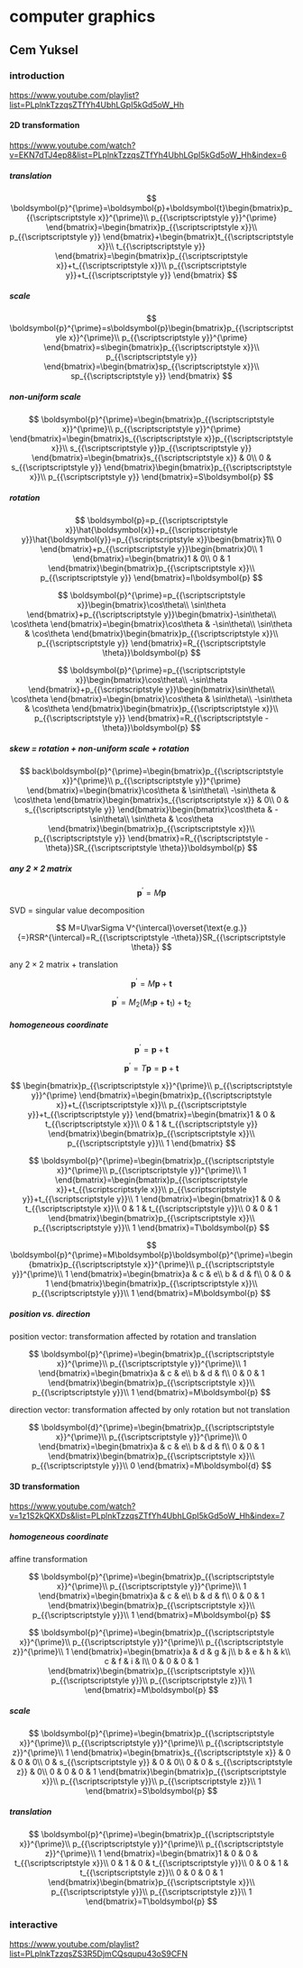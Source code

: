 # computer graphics

## Cem Yuksel

### introduction

https://www.youtube.com/playlist?list=PLplnkTzzqsZTfYh4UbhLGpI5kGd5oW_Hh

#### 2D transformation

https://www.youtube.com/watch?v=EKN7dTJ4ep8&list=PLplnkTzzqsZTfYh4UbhLGpI5kGd5oW_Hh&index=6

##### translation

$$
\boldsymbol{p}^{\prime}=\boldsymbol{p}+\boldsymbol{t}\begin{bmatrix}p_{{\scriptscriptstyle x}}^{\prime}\\
p_{{\scriptscriptstyle y}}^{\prime}
\end{bmatrix}=\begin{bmatrix}p_{{\scriptscriptstyle x}}\\
p_{{\scriptscriptstyle y}}
\end{bmatrix}+\begin{bmatrix}t_{{\scriptscriptstyle x}}\\
t_{{\scriptscriptstyle y}}
\end{bmatrix}=\begin{bmatrix}p_{{\scriptscriptstyle x}}+t_{{\scriptscriptstyle x}}\\
p_{{\scriptscriptstyle y}}+t_{{\scriptscriptstyle y}}
\end{bmatrix}
$$

##### scale

$$
\boldsymbol{p}^{\prime}=s\boldsymbol{p}\begin{bmatrix}p_{{\scriptscriptstyle x}}^{\prime}\\
p_{{\scriptscriptstyle y}}^{\prime}
\end{bmatrix}=s\begin{bmatrix}p_{{\scriptscriptstyle x}}\\
p_{{\scriptscriptstyle y}}
\end{bmatrix}=\begin{bmatrix}sp_{{\scriptscriptstyle x}}\\
sp_{{\scriptscriptstyle y}}
\end{bmatrix}
$$


##### non-uniform scale

$$
\boldsymbol{p}^{\prime}=\begin{bmatrix}p_{{\scriptscriptstyle x}}^{\prime}\\
p_{{\scriptscriptstyle y}}^{\prime}
\end{bmatrix}=\begin{bmatrix}s_{{\scriptscriptstyle x}}p_{{\scriptscriptstyle x}}\\
s_{{\scriptscriptstyle y}}p_{{\scriptscriptstyle y}}
\end{bmatrix}=\begin{bmatrix}s_{{\scriptscriptstyle x}} & 0\\
0 & s_{{\scriptscriptstyle y}}
\end{bmatrix}\begin{bmatrix}p_{{\scriptscriptstyle x}}\\
p_{{\scriptscriptstyle y}}
\end{bmatrix}=S\boldsymbol{p}
$$

##### rotation

$$
\boldsymbol{p}=p_{{\scriptscriptstyle x}}\hat{\boldsymbol{x}}+p_{{\scriptscriptstyle y}}\hat{\boldsymbol{y}}=p_{{\scriptscriptstyle x}}\begin{bmatrix}1\\
0
\end{bmatrix}+p_{{\scriptscriptstyle y}}\begin{bmatrix}0\\
1
\end{bmatrix}=\begin{bmatrix}1 & 0\\
0 & 1
\end{bmatrix}\begin{bmatrix}p_{{\scriptscriptstyle x}}\\
p_{{\scriptscriptstyle y}}
\end{bmatrix}=I\boldsymbol{p}
$$

$$
\boldsymbol{p}^{\prime}=p_{{\scriptscriptstyle x}}\begin{bmatrix}\cos\theta\\
\sin\theta
\end{bmatrix}+p_{{\scriptscriptstyle y}}\begin{bmatrix}-\sin\theta\\
\cos\theta
\end{bmatrix}=\begin{bmatrix}\cos\theta & -\sin\theta\\
\sin\theta & \cos\theta
\end{bmatrix}\begin{bmatrix}p_{{\scriptscriptstyle x}}\\
p_{{\scriptscriptstyle y}}
\end{bmatrix}=R_{{\scriptscriptstyle \theta}}\boldsymbol{p}
$$


$$
\boldsymbol{p}^{\prime}=p_{{\scriptscriptstyle x}}\begin{bmatrix}\cos\theta\\
-\sin\theta
\end{bmatrix}+p_{{\scriptscriptstyle y}}\begin{bmatrix}\sin\theta\\
\cos\theta
\end{bmatrix}=\begin{bmatrix}\cos\theta & \sin\theta\\
-\sin\theta & \cos\theta
\end{bmatrix}\begin{bmatrix}p_{{\scriptscriptstyle x}}\\
p_{{\scriptscriptstyle y}}
\end{bmatrix}=R_{{\scriptscriptstyle -\theta}}\boldsymbol{p}
$$

##### skew = rotation + non-uniform scale + rotation 

$$
back\boldsymbol{p}^{\prime}=\begin{bmatrix}p_{{\scriptscriptstyle x}}^{\prime}\\
p_{{\scriptscriptstyle y}}^{\prime}
\end{bmatrix}=\begin{bmatrix}\cos\theta & \sin\theta\\
-\sin\theta & \cos\theta
\end{bmatrix}\begin{bmatrix}s_{{\scriptscriptstyle x}} & 0\\
0 & s_{{\scriptscriptstyle y}}
\end{bmatrix}\begin{bmatrix}\cos\theta & -\sin\theta\\
\sin\theta & \cos\theta
\end{bmatrix}\begin{bmatrix}p_{{\scriptscriptstyle x}}\\
p_{{\scriptscriptstyle y}}
\end{bmatrix}=R_{{\scriptscriptstyle -\theta}}SR_{{\scriptscriptstyle \theta}}\boldsymbol{p}
$$

##### any $2\times2$ matrix

$$
\boldsymbol{p}^{\prime}=M\boldsymbol{p}
$$

SVD = singular value decomposition

$$
M=U\varSigma V^{\intercal}\overset{\text{e.g.}}{=}RSR^{\intercal}=R_{{\scriptscriptstyle -\theta}}SR_{{\scriptscriptstyle \theta}}
$$

any $2\times2$ matrix + translation

$$
\boldsymbol{p}^{\prime}=M\boldsymbol{p}+\boldsymbol{t}
$$

$$
\boldsymbol{p}^{\prime}=M_{{\scriptscriptstyle 2}}\left(M_{{\scriptscriptstyle 1}}\boldsymbol{p}+\boldsymbol{t}_{{\scriptscriptstyle 1}}\right)+\boldsymbol{t}_{{\scriptscriptstyle 2}}
$$

##### homogeneous coordinate

$$
\boldsymbol{p}^{\prime}=\boldsymbol{p}+\boldsymbol{t}
$$

$$
\boldsymbol{p}^{\prime}=T\boldsymbol{p}=\boldsymbol{p}+\boldsymbol{t}
$$

$$
\begin{bmatrix}p_{{\scriptscriptstyle x}}^{\prime}\\
p_{{\scriptscriptstyle y}}^{\prime}
\end{bmatrix}=\begin{bmatrix}p_{{\scriptscriptstyle x}}+t_{{\scriptscriptstyle x}}\\
p_{{\scriptscriptstyle y}}+t_{{\scriptscriptstyle y}}
\end{bmatrix}=\begin{bmatrix}1 & 0 & t_{{\scriptscriptstyle x}}\\
0 & 1 & t_{{\scriptscriptstyle y}}
\end{bmatrix}\begin{bmatrix}p_{{\scriptscriptstyle x}}\\
p_{{\scriptscriptstyle y}}\\
1
\end{bmatrix}
$$

$$
\boldsymbol{p}^{\prime}=\begin{bmatrix}p_{{\scriptscriptstyle x}}^{\prime}\\
p_{{\scriptscriptstyle y}}^{\prime}\\
1
\end{bmatrix}=\begin{bmatrix}p_{{\scriptscriptstyle x}}+t_{{\scriptscriptstyle x}}\\
p_{{\scriptscriptstyle y}}+t_{{\scriptscriptstyle y}}\\
1
\end{bmatrix}=\begin{bmatrix}1 & 0 & t_{{\scriptscriptstyle x}}\\
0 & 1 & t_{{\scriptscriptstyle y}}\\
0 & 0 & 1
\end{bmatrix}\begin{bmatrix}p_{{\scriptscriptstyle x}}\\
p_{{\scriptscriptstyle y}}\\
1
\end{bmatrix}=T\boldsymbol{p}
$$

$$
\boldsymbol{p}^{\prime}=M\boldsymbol{p}\boldsymbol{p}^{\prime}=\begin{bmatrix}p_{{\scriptscriptstyle x}}^{\prime}\\
p_{{\scriptscriptstyle y}}^{\prime}\\
1
\end{bmatrix}=\begin{bmatrix}a & c & e\\
b & d & f\\
0 & 0 & 1
\end{bmatrix}\begin{bmatrix}p_{{\scriptscriptstyle x}}\\
p_{{\scriptscriptstyle y}}\\
1
\end{bmatrix}=M\boldsymbol{p}
$$

##### position vs. direction

position vector: transformation affected by rotation and translation

$$
\boldsymbol{p}^{\prime}=\begin{bmatrix}p_{{\scriptscriptstyle x}}^{\prime}\\
p_{{\scriptscriptstyle y}}^{\prime}\\
1
\end{bmatrix}=\begin{bmatrix}a & c & e\\
b & d & f\\
0 & 0 & 1
\end{bmatrix}\begin{bmatrix}p_{{\scriptscriptstyle x}}\\
p_{{\scriptscriptstyle y}}\\
1
\end{bmatrix}=M\boldsymbol{p}
$$

direction vector: transformation affected by only rotation but not translation

$$
\boldsymbol{d}^{\prime}=\begin{bmatrix}p_{{\scriptscriptstyle x}}^{\prime}\\
p_{{\scriptscriptstyle y}}^{\prime}\\
0
\end{bmatrix}=\begin{bmatrix}a & c & e\\
b & d & f\\
0 & 0 & 1
\end{bmatrix}\begin{bmatrix}p_{{\scriptscriptstyle x}}\\
p_{{\scriptscriptstyle y}}\\
0
\end{bmatrix}=M\boldsymbol{d}
$$

#### 3D transformation

https://www.youtube.com/watch?v=1z1S2kQKXDs&list=PLplnkTzzqsZTfYh4UbhLGpI5kGd5oW_Hh&index=7

##### homogeneous coordinate

affine transformation

$$
\boldsymbol{p}^{\prime}=\begin{bmatrix}p_{{\scriptscriptstyle x}}^{\prime}\\
p_{{\scriptscriptstyle y}}^{\prime}\\
1
\end{bmatrix}=\begin{bmatrix}a & c & e\\
b & d & f\\
0 & 0 & 1
\end{bmatrix}\begin{bmatrix}p_{{\scriptscriptstyle x}}\\
p_{{\scriptscriptstyle y}}\\
1
\end{bmatrix}=M\boldsymbol{p}
$$

$$
\boldsymbol{p}^{\prime}=\begin{bmatrix}p_{{\scriptscriptstyle x}}^{\prime}\\
p_{{\scriptscriptstyle y}}^{\prime}\\
p_{{\scriptscriptstyle z}}^{\prime}\\
1
\end{bmatrix}=\begin{bmatrix}a & d & g & j\\
b & e & h & k\\
c & f & i & l\\
0 & 0 & 0 & 1
\end{bmatrix}\begin{bmatrix}p_{{\scriptscriptstyle x}}\\
p_{{\scriptscriptstyle y}}\\
p_{{\scriptscriptstyle z}}\\
1
\end{bmatrix}=M\boldsymbol{p}
$$

##### scale

$$
\boldsymbol{p}^{\prime}=\begin{bmatrix}p_{{\scriptscriptstyle x}}^{\prime}\\
p_{{\scriptscriptstyle y}}^{\prime}\\
p_{{\scriptscriptstyle z}}^{\prime}\\
1
\end{bmatrix}=\begin{bmatrix}s_{{\scriptscriptstyle x}} & 0 & 0 & 0\\
0 & s_{{\scriptscriptstyle y}} & 0 & 0\\
0 & 0 & s_{{\scriptscriptstyle z}} & 0\\
0 & 0 & 0 & 1
\end{bmatrix}\begin{bmatrix}p_{{\scriptscriptstyle x}}\\
p_{{\scriptscriptstyle y}}\\
p_{{\scriptscriptstyle z}}\\
1
\end{bmatrix}=S\boldsymbol{p}
$$

##### translation

$$
\boldsymbol{p}^{\prime}=\begin{bmatrix}p_{{\scriptscriptstyle x}}^{\prime}\\
p_{{\scriptscriptstyle y}}^{\prime}\\
p_{{\scriptscriptstyle z}}^{\prime}\\
1
\end{bmatrix}=\begin{bmatrix}1 & 0 & 0 & t_{{\scriptscriptstyle x}}\\
0 & 1 & 0 & t_{{\scriptscriptstyle y}}\\
0 & 0 & 1 & t_{{\scriptscriptstyle z}}\\
0 & 0 & 0 & 1
\end{bmatrix}\begin{bmatrix}p_{{\scriptscriptstyle x}}\\
p_{{\scriptscriptstyle y}}\\
p_{{\scriptscriptstyle z}}\\
1
\end{bmatrix}=T\boldsymbol{p}
$$

### interactive

https://www.youtube.com/playlist?list=PLplnkTzzqsZS3R5DjmCQsqupu43oS9CFN
